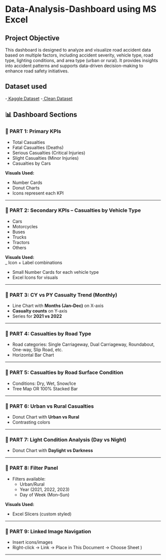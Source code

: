 # Data-Analysis-Dashboard using MS Excel
## Project Objective 
This dashboard is designed to analyze and visualize road accident data based on multiple factors, including accident severity, vehicle type, road type, lighting conditions, and area type (urban or rural). It provides insights into accident patterns and supports data-driven decision-making to enhance road safety initiatives.
## Dataset used
-<a href="https://www.kaggle.com/datasets/xavierberge/road-accident-dataset"> Kaggle Dataset</a>
-<a href="[https://www.kaggle.com/datasets/xavierberge/road-accident-dataset](https://github.com/Santanu-pramanik/Data-Analysis-Dashboard/blob/main/Clean_Data.xlsx)"> Clean Dataset</a>


## 📊 Dashboard Sections

### 🔹 PART 1: Primary KPIs
- Total Casualties  
- Fatal Casualties (Deaths)  
- Serious Casualties (Critical Injuries)  
- Slight Casualties (Minor Injuries)  
- Casualties by Cars  

**Visuals Used:**  
 - Number Cards   
 - Donut Charts  
 -  Icons represent each KPI  

---

### 🔹 PART 2: Secondary KPIs – Casualties by Vehicle Type
- Cars  
- Motorcycles  
- Buses  
- Trucks  
- Tractors  
- Others  

**Visuals Used:**  
_ Icon + Label combinations  
- Small Number Cards for each vehicle type  
- Excel Icons for visuals  

---

### 🔹 PART 3: CY vs PY Casualty Trend (Monthly)
- Line Chart with **Months (Jan–Dec)** on X-axis  
- **Casualty counts** on Y-axis  
- Series for **2021 vs 2022**   

---

### 🔹 PART 4: Casualties by Road Type
- Road categories: Single Carriageway, Dual Carriageway, Roundabout, One-way, Slip Road, etc.  
- Horizontal Bar Chart 

---

### 🔹 PART 5: Casualties by Road Surface Condition
- Conditions: Dry, Wet, Snow/Ice  
- Tree Map OR 100% Stacked Bar  

---

### 🔹 PART 6: Urban vs Rural Casualties
- Donut Chart with **Urban vs Rural**  
- Contrasting colors 

---

### 🔹 PART 7: Light Condition Analysis (Day vs Night)
- Donut Chart with **Daylight vs Darkness**  

---

### 🔹 PART 8: Filter Panel
- Filters available:  
  - Urban/Rural  
  - Year (2021, 2022, 2023)  
  - Day of Week (Mon–Sun)  

**Visuals Used:**  
- Excel Slicers (custom styled)  

---

### 🔹 PART 9: Linked Image Navigation
- Insert icons/images  
- Right-click → Link → Place in This Document → Choose Sheet ) 

---




